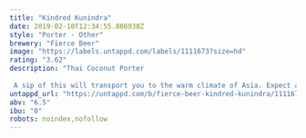 ```yaml
---
title: "Kindred Kunindra"
date: 2019-02-10T12:34:55.886938Z
style: "Porter - Other"
brewery: "Fierce Beer"
image: "https://labels.untappd.com/labels/1111673?size=hd"
rating: "3.62"
description: "Thai Coconut Porter  A sip of this will transport you to the warm climate of Asia. Expect a smooth mouthfeel and bold flavours in this robust porter. The cooling coconut, Kaffir Lime, spices and Cayenne heat will dance on your tongue like the Chinese Dragon. This is proper Fierce!"
untappd_url: "https://untappd.com/b/fierce-beer-kindred-kunindra/1111673"
abv: "6.5"
ibu: "0"
robots: noindex,nofollow
---
```


